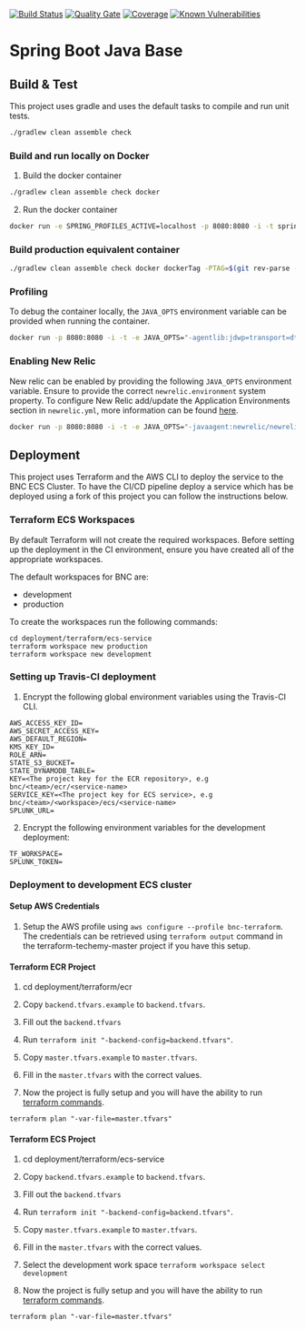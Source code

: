 [![Build Status](https://travis-ci.com/bnc-projects/spring-boot-java-base.svg?branch=master)](https://travis-ci.com/bnc-projects/spring-boot-java-base)
[![Quality Gate](https://sonarcloud.io/api/project_badges/measure?project=spring-boot-java-base&metric=alert_status)](https://sonarcloud.io/api/project_badges/measure?project=spring-boot-java-base&metric=alert_status)
[![Coverage](https://sonarcloud.io/api/project_badges/measure?project=spring-boot-java-base&metric=coverage)](https://sonarcloud.io/api/project_badges/measure?project=spring-boot-java-base&metric=coverage)
[![Known Vulnerabilities](https://sonarcloud.io/api/project_badges/measure?project=spring-boot-java-base&metric=vulnerabilities)](https://sonarcloud.io/api/project_badges/measure?project=spring-boot-java-base&metric=vulnerabilities)
# Spring Boot Java Base

## Build & Test

This project uses gradle and uses the default tasks to compile and run unit tests. 

```bash
./gradlew clean assemble check
```

### Build and run locally on Docker
1. Build the docker container
```bash
./gradlew clean assemble check docker
```
2. Run the docker container 
```bash
docker run -e SPRING_PROFILES_ACTIVE=localhost -p 8080:8080 -i -t spring-boot-java-base
```

### Build production equivalent container
```bash
./gradlew clean assemble check docker dockerTag -PTAG=$(git rev-parse --verify HEAD --short) -PREPOSITORY_URI=${DOCKER_REPO}${IMAGE_NAME}
```

### Profiling
To debug the container locally, the `JAVA_OPTS` environment variable can be provided when running the container.
```bash
docker run -p 8080:8080 -i -t -e JAVA_OPTS="-agentlib:jdwp=transport=dt_socket,server=y,suspend=n,address=5005" spring-boot-java-base
```

### Enabling New Relic
New relic can be enabled by providing the following `JAVA_OPTS` environment variable. Ensure to provide the correct `newrelic.environment` system property. To configure New Relic add/update the Application Environments section in `newrelic.yml`, more information can be found [here](https://docs.newrelic.com/docs/agents/java-agent/configuration/java-agent-configuration-config-file). 
```bash
docker run -p 8080:8080 -i -t -e JAVA_OPTS="-javaagent:newrelic/newrelic.jar -Dnewrelic.environment=development -Dnewrelic.config.file=newrelic/newrelic.yml" spring-boot-java-base
```

## Deployment

This project uses Terraform and the AWS CLI to deploy the service to the BNC ECS Cluster. To have the CI/CD pipeline deploy a service which has be deployed using a fork of this project you can follow the instructions below.

### Terraform ECS Workspaces

By default Terraform will not create the required workspaces. Before setting up the deployment in the CI environment, ensure you have created all of the appropriate workspaces.

The default workspaces for BNC are:
* development
* production

To create the workspaces run the following commands:
```
cd deployment/terraform/ecs-service
terraform workspace new production
terraform workspace new development
```

### Setting up Travis-CI deployment

1. Encrypt the following global environment variables using the Travis-CI CLI.
```
AWS_ACCESS_KEY_ID=
AWS_SECRET_ACCESS_KEY=
AWS_DEFAULT_REGION=
KMS_KEY_ID=
ROLE_ARN=
STATE_S3_BUCKET=
STATE_DYNAMODB_TABLE=
KEY=<The project key for the ECR repository>, e.g bnc/<team>/ecr/<service-name>
SERVICE_KEY=<The project key for ECS service>, e.g bnc/<team>/<workspace>/ecs/<service-name>
SPLUNK_URL=
```

2. Encrypt the following environment variables for the development deployment:
```
TF_WORKSPACE=
SPLUNK_TOKEN=
```

### Deployment to development ECS cluster

#### Setup AWS Credentials

1. Setup the AWS profile using `aws configure --profile bnc-terraform`. The credentials can be retrieved using `terraform output` command in the terraform-techemy-master project if you have this setup.

#### Terraform ECR Project

1. cd deployment/terraform/ecr

2. Copy `backend.tfvars.example` to `backend.tfvars`.

3. Fill out the `backend.tfvars`

4. Run `terraform init "-backend-config=backend.tfvars"`.

5. Copy `master.tfvars.example` to `master.tfvars`.

6. Fill in the `master.tfvars` with the correct values.

7. Now the project is fully setup and you will have the ability to run [terraform commands](https://www.terraform.io/docs/commands/index.html).
```
terraform plan "-var-file=master.tfvars"
```

#### Terraform ECS Project

1. cd deployment/terraform/ecs-service

2. Copy `backend.tfvars.example` to `backend.tfvars`.

3. Fill out the `backend.tfvars`

4. Run `terraform init "-backend-config=backend.tfvars"`.

5. Copy `master.tfvars.example` to `master.tfvars`.

6. Fill in the `master.tfvars` with the correct values.

7. Select the development work space `terraform workspace select development`

8. Now the project is fully setup and you will have the ability to run [terraform commands](https://www.terraform.io/docs/commands/index.html).
```
terraform plan "-var-file=master.tfvars"
```
